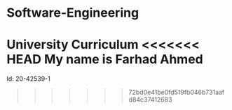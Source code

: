 # Software-Engineering
University Curriculum
<<<<<<< HEAD
My name is Farhad Ahmed
=======
Id: 20-42539-1
>>>>>>> 72bd0e41be0fd519fb046b731aafd84c37412683

